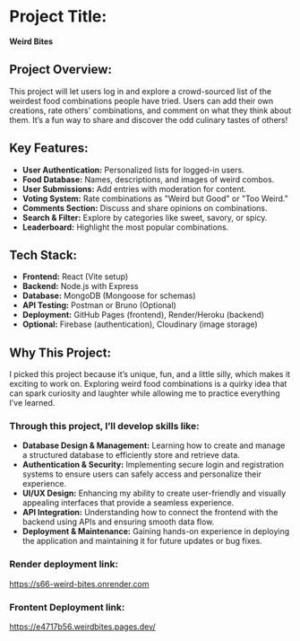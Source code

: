 # Project Title:  
**Weird Bites**

## Project Overview:  
This project will let users log in and explore a crowd-sourced list of the weirdest food combinations people have tried. Users can add their own creations, rate others' combinations, and comment on what they think about them. It’s a fun way to share and discover the odd culinary tastes of others!

## Key Features:  
- **User Authentication:** Personalized lists for logged-in users.  
- **Food Database:** Names, descriptions, and images of weird combos.  
- **User Submissions:** Add entries with moderation for content.  
- **Voting System:** Rate combinations as "Weird but Good" or "Too Weird."  
- **Comments Section:** Discuss and share opinions on combinations.  
- **Search & Filter:** Explore by categories like sweet, savory, or spicy.  
- **Leaderboard:** Highlight the most popular combinations.  

## Tech Stack:  
- **Frontend:** React (Vite setup)  
- **Backend:** Node.js with Express  
- **Database:** MongoDB (Mongoose for schemas)  
- **API Testing:** Postman or Bruno (Optional)  
- **Deployment:** GitHub Pages (frontend), Render/Heroku (backend)  
- **Optional:** Firebase (authentication), Cloudinary (image storage)  

## Why This Project:  
I picked this project because it’s unique, fun, and a little silly, which makes it exciting to work on. Exploring weird food combinations is a quirky idea that can spark curiosity and laughter while allowing me to practice everything I’ve learned.

### Through this project, I’ll develop skills like:  
- **Database Design & Management:** Learning how to create and manage a structured database to efficiently store and retrieve data.  
- **Authentication & Security:** Implementing secure login and registration systems to ensure users can safely access and personalize their experience.  
- **UI/UX Design:** Enhancing my ability to create user-friendly and visually appealing interfaces that provide a seamless experience.  
- **API Integration:** Understanding how to connect the frontend with the backend using APIs and ensuring smooth data flow.  
- **Deployment & Maintenance:** Gaining hands-on experience in deploying the application and maintaining it for future updates or bug fixes.  


### Render deployment link: 

 https://s66-weird-bites.onrender.com

### Frontent Deployment link:

https://e4717b56.weirdbites.pages.dev/

